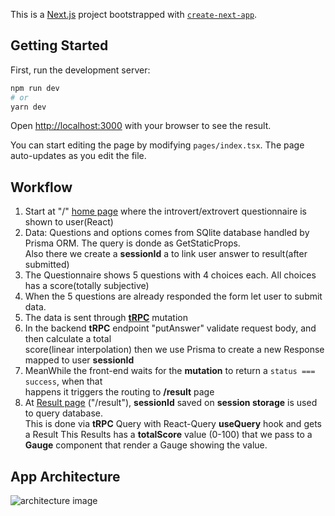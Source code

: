 This is a [Next.js](https://nextjs.org/) project bootstrapped with [`create-next-app`](https://github.com/vercel/next.js/tree/canary/packages/create-next-app).

## Getting Started

First, run the development server:

```bash
npm run dev
# or
yarn dev
```

Open [http://localhost:3000](http://localhost:3000) with your browser to see the result.

You can start editing the page by modifying `pages/index.tsx`. The page auto-updates as you edit the file.

## Workflow

1. Start at "/" [home page](src/pages/index.tsx) where the introvert/extrovert questionnaire is shown to user(React)
2. Data: Questions and options comes from SQlite database handled by Prisma ORM. The query is donde as GetStaticProps.  
   Also there we create a **sessionId** a to link user answer to result(after submitted)
3. The Questionnaire shows 5 questions with 4 choices each. All choices has a score(totally subjective)
4. When the 5 questions are already responded the form let user to submit data.
5. The data is sent through [**tRPC**](https://trpc.io/docs/) mutation
6. In the backend **tRPC** endpoint "putAnswer" validate request body, and then calculate a total  
   score(linear interpolation) then we use Prisma to create a new Response mapped to user **sessionId**
7. MeanWhile the front-end waits for the **mutation** to return a `status === success`, when that  
   happens it triggers the routing to **/result** page
8. At [Result page](src/pages/result.tsx) ("/result"), **sessionId** saved on **session storage** is used to query database.  
   This is done via **tRPC** Query with React-Query **useQuery** hook and gets a Result
   This Results has a **totalScore** value (0-100) that we pass to a **Gauge** component that
   render a Gauge showing the value.

## App Architecture

![architecture image](https://icons-images.s3.us-east-2.amazonaws.com/introextro.drawio.png)
